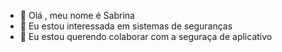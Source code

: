 - 👋 Olá , meu nome é Sabrina
- 🌱 Eu estou interessada  em sistemas de seguranças 
- 💞️ Eu estou querendo colaborar com a seguraça de aplicativo 
<!---
SabrinaBirk/SabrinaBirk is a ✨ special ✨ repository because its `README.md` (this file) appears on your GitHub profile.
You can click the Preview link to take a look at your changes.
--->

